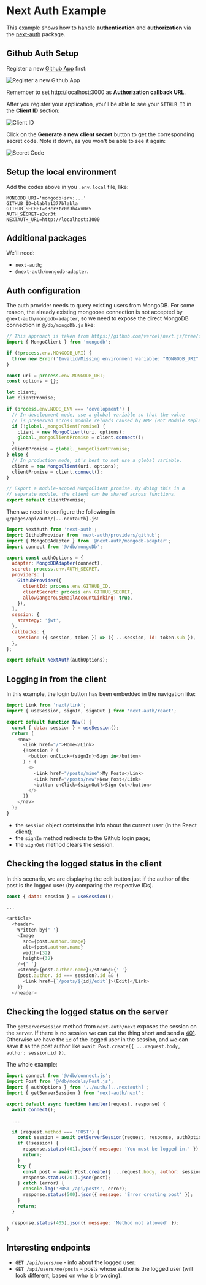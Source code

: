# Next Auth Example

This example shows how to handle **authentication** and **authorization** via the [next-auth](https://next-auth.js.org/) package.

## Github Auth Setup

Register a new [Github App](https://github.com/settings/applications/new) first:

![Register a new Github App](./screens/register-github-app.png)

Remember to set http://localhost:3000 as **Authorization callback URL**.

After you register your application, you'll be able to see your `GITHUB_ID` in the **Client ID** section:

![Client ID](./screens/github_id.png)

Click on the **Generate a new client secret** button to get the corresponding secret code. Note it down, as you won't be able to see it again:

![Secret Code](./screens/github_secret.png)

## Setup the local environment

Add the codes above in you `.env.local` file, like:

```
MONGODB_URI='mongodb+srv:...'
GITHUB_ID=blabla1377blabla
GITHUB_SECRET=s3cr3tc0d3h4xx0r5
AUTH_SECRET=s3cr3t
NEXTAUTH_URL=http://localhost:3000
```

## Additional packages

We'll need:

- `next-auth`;
- `@next-auth/mongodb-adapter`.

## Auth configuration

The auth provider needs to query existing users from MongoDB. For some reason, the already existing mongoose connection is not accepted by `@next-auth/mongodb-adapter`, so we need to expose the direct MongoDB connection in `@/db/mongoDb.js` like:

```js
// This approach is taken from https://github.com/vercel/next.js/tree/canary/examples/with-mongodb
import { MongoClient } from 'mongodb';

if (!process.env.MONGODB_URI) {
  throw new Error('Invalid/Missing environment variable: "MONGODB_URI"');
}

const uri = process.env.MONGODB_URI;
const options = {};

let client;
let clientPromise;

if (process.env.NODE_ENV === 'development') {
  // In development mode, use a global variable so that the value
  // is preserved across module reloads caused by HMR (Hot Module Replacement).
  if (!global._mongoClientPromise) {
    client = new MongoClient(uri, options);
    global._mongoClientPromise = client.connect();
  }
  clientPromise = global._mongoClientPromise;
} else {
  // In production mode, it's best to not use a global variable.
  client = new MongoClient(uri, options);
  clientPromise = client.connect();
}

// Export a module-scoped MongoClient promise. By doing this in a
// separate module, the client can be shared across functions.
export default clientPromise;
```

Then we need to configure the following in `@/pages/api/auth/[...nextauth].js`:

```js
import NextAuth from 'next-auth';
import GithubProvider from 'next-auth/providers/github';
import { MongoDBAdapter } from '@next-auth/mongodb-adapter';
import connect from '@/db/mongoDb';

export const authOptions = {
  adapter: MongoDBAdapter(connect),
  secret: process.env.AUTH_SECRET,
  providers: [
    GithubProvider({
      clientId: process.env.GITHUB_ID,
      clientSecret: process.env.GITHUB_SECRET,
      allowDangerousEmailAccountLinking: true,
    }),
  ],
  session: {
    strategy: 'jwt',
  },
  callbacks: {
    session: ({ session, token }) => ({ ...session, id: token.sub }),
  },
};

export default NextAuth(authOptions);
```

## Logging in from the client

In this example, the login button has been embedded in the navigation like:

```js
import Link from 'next/link';
import { useSession, signIn, signOut } from 'next-auth/react';

export default function Nav() {
  const { data: session } = useSession();
  return (
    <nav>
      <Link href="/">Home</Link>
      {!session ? (
        <button onClick={signIn}>Sign in</button>
      ) : (
        <>
          <Link href="/posts/mine">My Posts</Link>
          <Link href="/posts/new">New Post</Link>
          <button onClick={signOut}>Sign Out</button>
        </>
      )}
    </nav>
  );
}
```

- the `session` object contains the info about the current user (in the React client);
- the `signIn` method redirects to the Github login page;
- the `signOut` method clears the session.

## Checking the logged status in the client

In this scenario, we are displaying the edit button just if the author of the post is the logged user (by comparing the respective IDs).

```js
const { data: session } = useSession();

...

<article>
  <header>
    Written by{' '}
    <Image
      src={post.author.image}
      alt={post.author.name}
      width={32}
      height={32}
    />{' '}
    <strong>{post.author.name}</strong>{' '}
    {post.author._id === session?.id && (
      <Link href={`/posts/${id}/edit`}>(Edit)</Link>
    )}
  </header>
```

## Checking the logged status on the server

The `getServerSession` method from `next-auth/next` exposes the session on the server. If there is no session we can cut the thing short and send a [401](https://developer.mozilla.org/en-US/docs/Web/HTTP/Status/401). Otherwise we have the `id` of the logged user in the session, and we can save it as the post author like `await Post.create({ ...request.body, author: session.id })`.

The whole example:

```js
import connect from '@/db/connect.js';
import Post from '@/db/models/Post.js';
import { authOptions } from '../auth/[...nextauth]';
import { getServerSession } from 'next-auth/next';

export default async function handler(request, response) {
  await connect();

  ...

  if (request.method === 'POST') {
    const session = await getServerSession(request, response, authOptions);
    if (!session) {
      response.status(401).json({ message: 'You must be logged in.' });
      return;
    }
    try {
      const post = await Post.create({ ...request.body, author: session.id });
      response.status(201).json(post);
    } catch (error) {
      console.log('POST /api/posts', error);
      response.status(500).json({ message: 'Error creating post' });
    }
    return;
  }

  response.status(405).json({ message: 'Method not allowed' });
}
```

## Interesting endpoints

- `GET /api/users/me` - info about the logged user;
- `GET /api/users/me/posts` - posts whose author is the logged user (will look different, based on who is browsing).